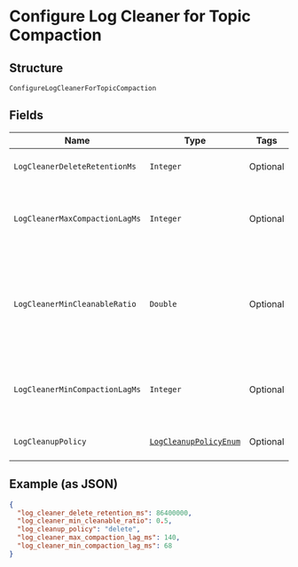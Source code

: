 
# Configure Log Cleaner for Topic Compaction

## Structure

`ConfigureLogCleanerForTopicCompaction`

## Fields

| Name | Type | Tags | Description | Getter | Setter |
|  --- | --- | --- | --- | --- | --- |
| `LogCleanerDeleteRetentionMs` | `Integer` | Optional | How long are delete records retained?<br>**Constraints**: `>= 0`, `<= 315569260000` | Integer getLogCleanerDeleteRetentionMs() | setLogCleanerDeleteRetentionMs(Integer logCleanerDeleteRetentionMs) |
| `LogCleanerMaxCompactionLagMs` | `Integer` | Optional | The maximum amount of time message will remain uncompacted. Only applicable for logs that are being compacted<br>**Constraints**: `>= 30000`, `<= 9.223372036854776E+18` | Integer getLogCleanerMaxCompactionLagMs() | setLogCleanerMaxCompactionLagMs(Integer logCleanerMaxCompactionLagMs) |
| `LogCleanerMinCleanableRatio` | `Double` | Optional | Controls log compactor frequency. Larger value means more frequent compactions but also more space wasted for logs. Consider setting log.cleaner.max.compaction.lag.ms to enforce compactions sooner, instead of setting a very high value for this option.<br>**Constraints**: `>= 0.2`, `<= 0.9` | Double getLogCleanerMinCleanableRatio() | setLogCleanerMinCleanableRatio(Double logCleanerMinCleanableRatio) |
| `LogCleanerMinCompactionLagMs` | `Integer` | Optional | The minimum time a message will remain uncompacted in the log. Only applicable for logs that are being compacted.<br>**Constraints**: `>= 0`, `<= 9.223372036854776E+18` | Integer getLogCleanerMinCompactionLagMs() | setLogCleanerMinCompactionLagMs(Integer logCleanerMinCompactionLagMs) |
| `LogCleanupPolicy` | [`LogCleanupPolicyEnum`](../../doc/models/log-cleanup-policy-enum.md) | Optional | The default cleanup policy for segments beyond the retention window | LogCleanupPolicyEnum getLogCleanupPolicy() | setLogCleanupPolicy(LogCleanupPolicyEnum logCleanupPolicy) |

## Example (as JSON)

```json
{
  "log_cleaner_delete_retention_ms": 86400000,
  "log_cleaner_min_cleanable_ratio": 0.5,
  "log_cleanup_policy": "delete",
  "log_cleaner_max_compaction_lag_ms": 140,
  "log_cleaner_min_compaction_lag_ms": 68
}
```

